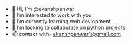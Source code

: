 - 👋 Hi, I’m @ekanshpanwar
- 👀 I’m interested to work with you
- 🌱 I’m currently learning web devlopment
- 💞️ I’m looking to collaborate on python projects
- 📫 contact with- ekanshpanwar1@gmail.com


<!---
ekanshpanwar/ekanshpanwar is a ✨ special ✨ repository because its `README.md` (this file) appears on your GitHub profile.
You can click the Preview link to take a look at your changes.
--->
